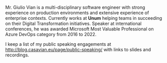Mr. Giulio Vian is a multi-disciplinary software engineer with strong experience on production environments and extensive experience of enterprise contexts. Currently works at **Unum** helping teams in succeeding on their Digital Transformation initiatives.
Speaker at international conferences, he was awarded Microsoft Most Valuable Professional on Azure DevOps category from 2016 to 2022.

I keep a list of my public speaking engagements at http://blog.casavian.eu/page/public-speaking/ with links to slides and recordings.


<!--
**giuliov/giuliov** is a ✨ _special_ ✨ repository because its `README.md` (this file) appears on your GitHub profile.

Here are some ideas to get you started:

- 🔭 I’m currently working on ...
- 🌱 I’m currently learning ...
- 👯 I’m looking to collaborate on ...
- 🤔 I’m looking for help with ...
- 💬 Ask me about ...
- 📫 How to reach me: ...
- 😄 Pronouns: ...
- ⚡ Fun fact: ...
-->
